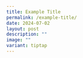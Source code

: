 ```yaml
---
title: Example Title
permalink: /example-title/
date: 2024-07-02
layout: post
description: ""
image: ""
variant: tiptap
---
```

